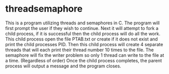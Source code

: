 # threadsemaphore
This is a program utilizing threads and semaphores in C. The program will first prompt the user if they wish to continue. Next it will attempt to fork a child process, if it is successful then the child process will do all the work. This child process open the file PTAB.txt or create if it does not exist and print the child processes PID. Then this child process will create 4 separate threads that will each print their thread number 10 times to the file. The semaphore will fix the writer problem so only 1 thread can write to the file at a time. (Regardless of order) Once the child process completes, the parent process will output a message and the program closes.
